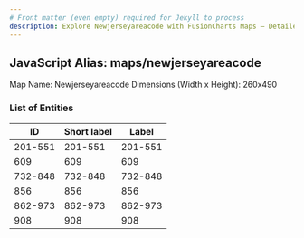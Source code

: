 ```yaml
---
# Front matter (even empty) required for Jekyll to process
description: Explore Newjerseyareacode with FusionCharts Maps – Detailed features for seamless integration. Try now & enhance your data visualization today! 
---
```


## JavaScript Alias: maps/newjerseyareacode

Map Name: Newjerseyareacode
Dimensions (Width x Height): 260x490





### List of Entities

ID | Short label | Label
---|---|---|
201-551|201-551|201-551
609|609|609
732-848|732-848|732-848
856|856|856
862-973|862-973|862-973
908|908|908

